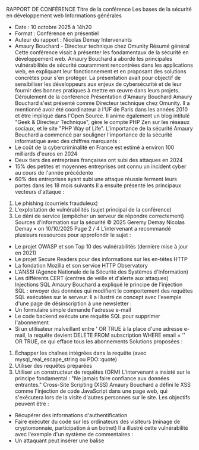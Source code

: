 RAPPORT DE CONFÉRENCE
Titre de la conférence
Les bases de la sécurité en développement web
Informations générales
- Date : 10 octobre 2025 à 14h20
- Format : Conférence en présentiel
- Auteur du rapport : Nicolas Demay
Intervenants
- Amaury Bouchard - Directeur technique chez Omunity
Résumé général
Cette conférence visait à présenter les fondamentaux de la sécurité en développement web. Amaury Bouchard a abordé les
principales vulnérabilités de sécurité couramment rencontrées dans les applications web, en expliquant leur
fonctionnement et en proposant des solutions concrètes pour s'en protéger. La présentation avait pour objectif de
sensibiliser les développeurs aux enjeux de cybersécurité et de leur fournir des bonnes pratiques à mettre en œuvre dans
leurs projets.
Déroulement de la conférence
Présentation d'Amaury Bouchard
Amaury Bouchard s'est présenté comme Directeur technique chez Omunity. Il a mentionné avoir été coordinateur à l'UF de
Paris dans les années 2010 et être impliqué dans l'Open Source. Il anime également un blog intitulé "Geek & Directeur
Technique", gère le compte PHP Zen sur les réseaux sociaux, et le site "PHP Way of Life".
L'importance de la sécurité
Amaury Bouchard a commencé par souligner l'importance de la sécurité informatique avec des chiffres marquants :
- Le coût de la cybercriminalité en France est estimé à environ 100 milliards d'euros en 2024
- Deux tiers des entreprises françaises ont subi des attaques en 2024
- 15% des petites et moyennes entreprises ont connu un incident cyber au cours de l'année précédente
- 60% des entreprises ayant subi une attaque réussie ferment leurs portes dans les 18 mois suivants
Il a ensuite présenté les principaux vecteurs d'attaque :
1. Le phishing (courriels frauduleux)
2. L'exploitation de vulnérabilités (sujet principal de la conférence)
3. Le déni de service (empêcher un serveur de répondre correctement)
Sources d'information sur la sécurité
© 2025 Geremy
Demay Nicolas Demay
• on 10/10/2025 Page 2 / 4
L'intervenant a recommandé plusieurs ressources pour approfondir le sujet :
- Le projet OWASP et son Top 10 des vulnérabilités (dernière mise à jour en 2021)
- Le projet Secure Readers pour des informations sur les en-têtes HTTP
- La fondation Mozilla et son service HTTP Observatory
- L'ANSSI (Agence Nationale de la Sécurité des Systèmes d'Information)
- Les différents CERT (centres de veille et d'alerte aux attaques)
Injections SQL
Amaury Bouchard a expliqué le principe de l'injection SQL : envoyer des données qui modifient le comportement des
requêtes SQL exécutées sur le serveur.
Il a illustré ce concept avec l'exemple d'une page de désinscription à une newsletter :
- Un formulaire simple demande l'adresse e-mail
- Le code backend exécute une requête SQL pour supprimer l'abonnement
- Si un utilisateur malveillant entre ' OR TRUE à la place d'une adresse e-mail, la requête devient DELETE FROM subscription
WHERE email = '' OR TRUE, ce qui efface tous les abonnements
Solutions proposées :
1. Échapper les chaînes intégrées dans la requête (avec mysql_real_escape_string ou PDO::quote)
2. Utiliser des requêtes préparées
3. Utiliser un constructeur de requêtes (ORM)
L'intervenant a insisté sur le principe fondamental : "Ne jamais faire confiance aux données entrantes."
Cross-Site Scripting (XSS)
Amaury Bouchard a défini le XSS comme l'injection de code JavaScript dans une page web, qui s'exécutera lors de la visite
d'autres personnes sur le site. Les objectifs peuvent être :
- Récupérer des informations d'authentification
- Faire exécuter du code sur les ordinateurs des visiteurs (minage de cryptomonnaie, participation à un botnet)
Il a illustré cette vulnérabilité avec l'exemple d'un système de commentaires :
- Un attaquant peut insérer une balise <script> qui exécutera du code JavaScript
- Ce code peut envoyer les cookies des utilisateurs vers un serveur externe
- Des alternatives existent comme l'utilisation d'une balise <img> avec un attribut onerror
Solutions proposées :
1. Ne jamais faire confiance aux données entrantes
2. Contrôler les données intégrées dans les pages
3. Supprimer les balises HTML avec la fonction strip_tags (sans autoriser aucune balise)
4. Échapper les données lors de l'affichage (encoder les caractères spéciaux en entités HTML)
5. Nettoyer le code HTML avec des bibliothèques comme HTML Purifier ou Symfony HTML Sanitizer
Bonus :
- Utiliser l'en-tête HTTP Content Security Policy pour interdire l'exécution de JavaScript inline
- Marquer les cookies comme HTTP-only pour les rendre inaccessibles en JavaScript
Server-Side Request Forgery (SSRF)
L'intervenant a expliqué que le SSRF consiste à pousser un système à se connecter à des URL non prévues pour :
- Vérifier leur existence
- Récupérer leur contenu
- Faire exécuter des actions
Il a illustré ce concept avec l'exemple d'un site qui propose de résumer des pages web via IA :
- Si le code utilise file_get_contents, un attaquant pourrait accéder à des fichiers locaux en entrant file:///etc/passwd
- Il pourrait également scanner les ports du réseau interne avec des URL comme http://192.168.1.1:8000
- Il pourrait même exécuter des API internes non sécurisées avec des URL comme
http://192.168.1.1/internalapi/deleteuser/27
Solution proposée :
- Vérifier rigoureusement les données entrantes (protocole, nom de machine, adresse IP)
Cross-Site Request Forgery (CSRF)
Amaury Bouchard a expliqué que le CSRF consiste à pousser un utilisateur à effectuer des actions sans le vouloir sur un
système où il est authentifié.
Exemple :
- Un administrateur est connecté à une console d'administration
- Il reçoit un e-mail de phishing avec un lien qui semble légitime
- En cliquant sur ce lien, il est redirigé vers une URL qui effectue une action sensible (comme la suppression d'un utilisateur)
- L'action est exécutée car l'utilisateur est déjà authentifié
Solutions proposées :
1. Vérifier le référent HTTP (s'assurer que la requête provient du même domaine)
2. N'accepter que les requêtes POST pour les actions sensibles
3. Créer des cookies de session avec le paramètre SameSite défini sur Lax ou Strict
L'intervenant a souligné que la combinaison de ces trois méthodes est très efficace et plus simple à mettre en œuvre que les
jetons CSRF traditionnels.
Configuration du serveur HTTP
Amaury Bouchard a conclu avec des recommandations rapides sur la configuration du serveur HTTP :
- Configurer HTTPS (avec Let's Encrypt pour des certificats gratuits)
- Rediriger les requêtes HTTP vers HTTPS
- Utiliser les en-têtes de sécurité HTTP :
- X-Content-Type-Options pour empêcher le navigateur de deviner le type MIME
- X-Frame-Options pour empêcher l'inclusion du site dans une iframe
- Content-Security-Policy pour contrôler les sources de contenu
- Empêcher l'accès aux fichiers sensibles (.env, .git)
- Désactiver l'affichage des fichiers dans les répertoires
- Masquer les informations de version du serveur
Questions / Discussions
Le modérateur a indiqué qu'il n'y avait pas de temps pour les questions mais a invité l'audience à venir voir Amaury
Bouchard pendant la pause pour lui poser directement des questions.
Points clés à retenir
- Ne jamais faire confiance aux données entrantes (principe fondamental répété tout au long de la conférence)
- La cybersécurité représente un enjeu économique majeur (60% des entreprises victimes d'attaques réussies ferment dans
les 18 mois)
- Pour les injections SQL : utiliser des requêtes préparées ou des ORM
- Pour le XSS : échapper systématiquement les données lors de l'affichage ou utiliser des sanitizers HTML
- Pour le SSRF : valider rigoureusement les URL et les protocoles
- Pour le CSRF : combiner la vérification du référent, les requêtes POST et les cookies SameSite
- Configurer correctement les en-têtes de sécurité HTTP
- Utiliser HTTPS systématiquement
Conclusion
Cette conférence a fourni une introduction complète aux fondamentaux de la sécurité web, en se concentrant sur les
vulnérabilités les plus courantes et leurs solutions. Amaury Bouchard a souligné l'importance de ne jamais faire confiance
aux données entrantes et d'adopter une approche proactive de la sécurité. Les exemples concrets et les solutions pratiques
présentés constituent une base solide pour les développeurs souhaitant sécuriser leurs applications web. La cybersécurité
apparaît comme un enjeu crucial non seulement techniquement mais aussi économiquement pour les entreprises de
toutes tailles.